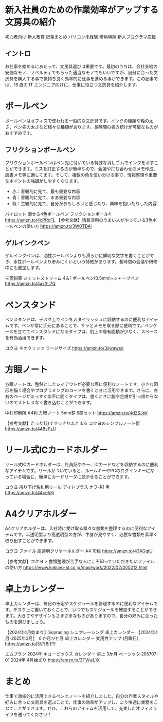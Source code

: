 # 新入社員のための作業効率がアップする文房具の紹介
初心者向け
新人教育
記事まとめ
パソコン未経験
環境構築
新人プログラマ応援

## イントロ

お仕事を始めるにあたって、文房具選びは重要です。最初のうちは、会社支給の安価なモノ、ノベルティでもらった適当なモノでもいいですが、自分に合った文房具を購入する事で気持ち良く効率的に仕事を進める事ができます。この記事では、18 歳の IT エンジニア向けに、仕事に役立つ文房具を紹介します。

# ボールペン
ボールペンはオフィスで使われる一般的な文房具です。インクの種類や軸の太さ、ペン先の太さなど様々な種類があります。長時間の書き続けが可能なものがおすすめです。

## フリクションボールペン
フリクションボールペンはペン先に付いている特殊な消しゴムでインクを消すことができます。ミスを訂正するのが簡単なので、会議や打ち合わせのメモ作成、読書メモ等に適してます。そして、複数の色を使い分ける事で、情報整理や重要なポイントの強調がしやすくなります。

- 赤：客観的に見て、最も重要な内容
- 青：客観的に見て、まあ重要な内容
- 緑：主観的に見て、自分がおもしろいと感じたり、興味を抱いたりした内容

パイロット 消せる4色ボールペン フリクションボール4
https://amzn.to/4cPRoFL
【参考文献】情報活用のうまい人がやっている3色ボールペンの使い方
https://amzn.to/3W0TDAl

## ゲルインクペン
ゲルインクペンは、油性ボールペンよりも滑らかに鮮明な文字を書くことができ、水性ボールペンより滲みにくいという特徴があります。長時間の会議や研修中にも重宝します。

三菱鉛筆 ジェットストリーム 4＆1 ボールペン(0.5mm)+シャープペン 
https://amzn.to/4az3L7Q

# ペンスタンド
ペンスタンドは、デスク上でペンをスタイリッシュに収納するのに便利なアイテムです。ペンが常に手元にあることで、サッとメモを取る際に便利です。ペンケースを立ててペンスタンドになるタイプは、机上の専有面積が少なく、スペースを有効活用できます。

コクヨ ネオクリッツ ラージサイズ
https://amzn.to/3xwawsd

# 方眼ノート
方眼ノートは、整然としたレイアウトが必要な際に便利なノートです。小さな図形を描く場合やプログラミングのコードを書くときに活用できます。さらに、左右のページがまっすぐ水平に開くタイプは、書くときに腕や定規が引っ掛からないのでストレスなく書き込むことができます。

中村印刷所  A4判 方眼ノート 5mm罫 5冊セット
https://amzn.to/4d2SJsV

【参考文献】たった1分ですっきりまとまる コクヨのシンプルノート術
https://amzn.to/448sPzU

# リール式ICカードホルダー
リール式ICカードホルダーは、社員証やキー、ICカードなどを収納するのに便利なアイテムです。リールがついていると、ルームキーやPCのログインキーになっている場合に、簡単にカードリーダに読ませることができます。

コクヨ 吊り下げ名札用リール アイドプラス ナフ-R1 黒
https://amzn.to/44ce53j

# A4クリアホルダー
A4クリアホルダーは、入社時に受け取る様々な書類を整理するのに便利なアイテムです。半透明型より高透明型の方が、中身が見やすく、必要な書類を素早く取り出すことができます。

コクヨ ファイル 高透明クリヤーホルダー A4 10枚
https://amzn.to/43XGqtU

【参考文献】コクヨ > 書類整理が苦手な人にこそ知っていただきたいファイルの使い方
https://www.kokuyo-st.co.jp/mag/work/2022/02/000212.html

# 卓上カレンダー
卓上カレンダーは、毎日の予定やスケジュールを管理するのに便利なアイテムです。デスク上に置いておくことで、いつでもスケジュールを確認することができます。大きさやデザインもさまざまなものがありますので、自分の好みに合ったものを選びましょう。

【2024年4月始まり】Supracing シュプレーシング 卓上カレンダー 【2024年4月-2025年3月】 ６か月ひと目 卓上カレンダー 実用性アップ (月曜日)
https://amzn.to/3VY8rPY

エムプラン 2024年 キュービックス カレンダー 卓上 3か月 ベーシック 205707-01 2024年 4月始まり
https://amzn.to/3TWwL1X

# まとめ

仕事で効率的に活用できるペンとノートを紹介しました。自分の作業スタイルや好みに合った文房具を選ぶことで、仕事の効率がアップし、より快適に業務をこなすことができます。ぜひ、これらのアイテムを活用して、充実したオフィスライフを送ってください！
